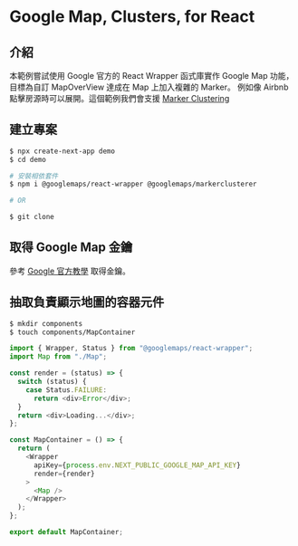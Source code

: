 # Google Map, Clusters, for React

## 介紹

本範例嘗試使用 Google 官方的 React Wrapper 函式庫實作 Google Map 功能，目標為自訂 MapOverView 達成在 Map 上加入複雜的 Marker。
例如像 Airbnb 點擊房源時可以展開。這個範例我們會支援 [Marker Clustering](https://developers.google.com/maps/documentation/javascript/marker-clustering)

## 建立專案

```sh
$ npx create-next-app demo
$ cd demo

# 安裝相依套件
$ npm i @googlemaps/react-wrapper @googlemaps/markerclusterer

# OR

$ git clone
```

## 取得 Google Map 金鑰

參考 [Google 官方教學](https://developers.google.com/maps/documentation/javascript/get-api-key) 取得金鑰。

## 抽取負責顯示地圖的容器元件

```sh
$ mkdir components
$ touch components/MapContainer
```

```js
import { Wrapper, Status } from "@googlemaps/react-wrapper";
import Map from "./Map";

const render = (status) => {
  switch (status) {
    case Status.FAILURE:
      return <div>Error</div>;
  }
  return <div>Loading...</div>;
};

const MapContainer = () => {
  return (
    <Wrapper
      apiKey={process.env.NEXT_PUBLIC_GOOGLE_MAP_API_KEY}
      render={render}
    >
      <Map />
    </Wrapper>
  );
};

export default MapContainer;
```
